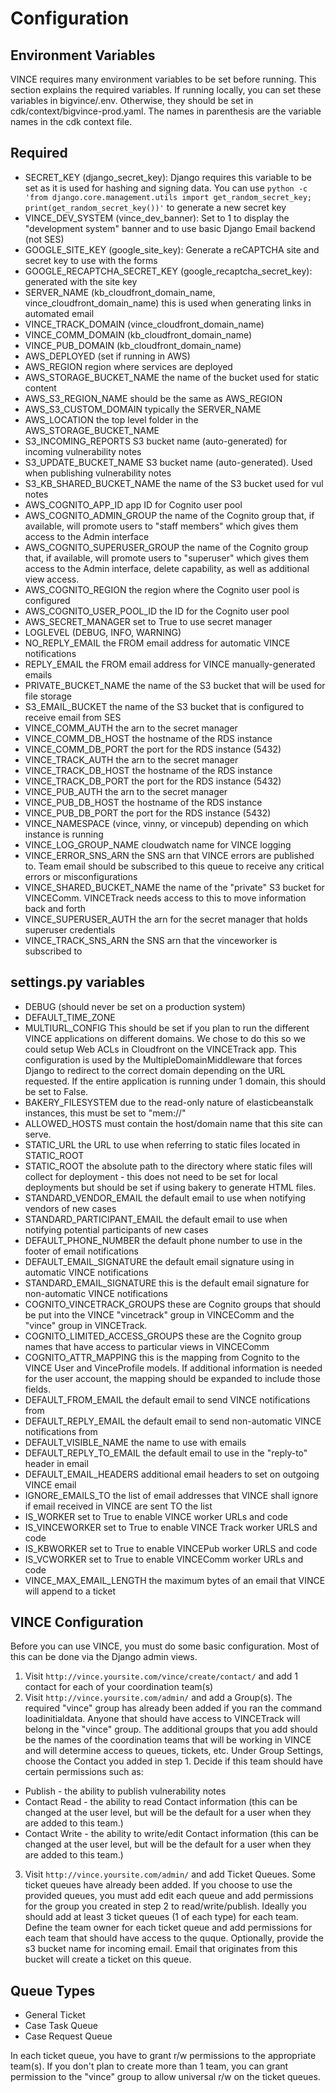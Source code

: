 Configuration
==================

Environment Variables
---------------------

VINCE requires many environment variables to be set before running. This section explains the required variables.  If running locally, you can set these variables in bigvince/.env. Otherwise, they should be set in cdk/context/bigvince-prod.yaml.  The names in parenthesis are the variable names in the cdk context file.

Required
----------

* SECRET_KEY (django_secret_key): Django requires this variable to be set as it is used for hashing and signing data. You can use `python -c 'from django.core.management.utils import get_random_secret_key; print(get_random_secret_key())'` to generate a new secret key
* VINCE_DEV_SYSTEM (vince_dev_banner): Set to 1 to display the "development system" banner and to use basic Django Email backend (not SES)
* GOOGLE_SITE_KEY (google_site_key): Generate a reCAPTCHA site and secret key to use with the forms
* GOOGLE_RECAPTCHA_SECRET_KEY (google_recaptcha_secret_key): generated with the site key
* SERVER_NAME (kb_cloudfront_domain_name, vince_cloudfront_domain_name) this is used when generating links in automated email
* VINCE_TRACK_DOMAIN (vince_cloudfront_domain_name)
* VINCE_COMM_DOMAIN (kb_cloudfront_domain_name)
* VINCE_PUB_DOMAIN (kb_cloudfront_domain_name)
* AWS_DEPLOYED (set if running in AWS)
* AWS_REGION region where services are deployed
* AWS_STORAGE_BUCKET_NAME the name of the bucket used for static content
* AWS_S3_REGION_NAME should be the same as AWS_REGION
* AWS_S3_CUSTOM_DOMAIN typically the SERVER_NAME
* AWS_LOCATION the top level folder in the AWS_STORAGE_BUCKET_NAME
* S3_INCOMING_REPORTS S3 bucket name (auto-generated) for incoming vulnerability notes
* S3_UPDATE_BUCKET_NAME S3 bucket name (auto-generated).  Used when publishing vulnerability notes
* S3_KB_SHARED_BUCKET_NAME the name of the S3 bucket used for vul notes
* AWS_COGNITO_APP_ID app ID for Cognito user pool
* AWS_COGNITO_ADMIN_GROUP the name of the Cognito group that, if available, will promote users to "staff members" which gives them access to the Admin interface
* AWS_COGNITO_SUPERUSER_GROUP the name of the Cognito group that, if available, will promote users to "superuser" which gives them access to the Admin interface, delete capability, as well as additional view access.
* AWS_COGNITO_REGION the region where the Cognito user pool is configured
* AWS_COGNITO_USER_POOL_ID the ID for the Cognito user pool
* AWS_SECRET_MANAGER set to True to use secret manager
* LOGLEVEL (DEBUG, INFO, WARNING)
* NO_REPLY_EMAIL the FROM email address for automatic VINCE notifications
* REPLY_EMAIL the FROM email address for VINCE manually-generated emails
* PRIVATE_BUCKET_NAME the name of the S3 bucket that will be used for file storage
* S3_EMAIL_BUCKET the name of the S3 bucket that is configured to receive email from SES
* VINCE_COMM_AUTH the arn to the secret manager
* VINCE_COMM_DB_HOST the hostname of the RDS instance
* VINCE_COMM_DB_PORT the port for the RDS instance (5432)
* VINCE_TRACK_AUTH the arn to the secret manager
* VINCE_TRACK_DB_HOST the hostname of the RDS instance
* VINCE_TRACK_DB_PORT the port for the RDS instance (5432)
* VINCE_PUB_AUTH the arn to the secret manager
* VINCE_PUB_DB_HOST the hostname of the RDS instance
* VINCE_PUB_DB_PORT the port for the RDS instance (5432)
* VINCE_NAMESPACE (vince, vinny, or vincepub) depending on which instance is running
* VINCE_LOG_GROUP_NAME cloudwatch name for VINCE logging
* VINCE_ERROR_SNS_ARN the SNS arn that VINCE errors are published to. Team email should be subscribed to this queue to receive any critical errors or misconfigurations
* VINCE_SHARED_BUCKET_NAME the name of the "private" S3 bucket for VINCEComm. VINCETrack needs access to this to move information back and forth
* VINCE_SUPERUSER_AUTH the arn for the secret manager that holds superuser credentials
* VINCE_TRACK_SNS_ARN the SNS arn that the vinceworker is subscribed to

settings.py variables
--------------


* DEBUG (should never be set on a production system)
* DEFAULT_TIME_ZONE
* MULTIURL_CONFIG This should be set if you plan to run the different VINCE applications on different domains. We chose to do this so we could setup Web ACLs in Cloudfront on the VINCETrack app. This configuration is used by the MultipleDomainMiddleware that forces Django to redirect to the correct domain depending on the URL requested. If the entire application is running under 1 domain, this should be set to False.
* BAKERY_FILESYSTEM due to the read-only nature of elasticbeanstalk instances, this must be set to "mem://"
* ALLOWED_HOSTS must contain the host/domain name that this site can serve.
* STATIC_URL the URL to use when referring to static files located in STATIC_ROOT
* STATIC_ROOT the absolute path to the directory where static files will collect for deployment - this does not need to be set for local deployments but should be set if using bakery to generate HTML files.
* STANDARD_VENDOR_EMAIL the default email to use when notifying vendors of new cases
* STANDARD_PARTICIPANT_EMAIL the default email to use when notifying potential participants of new cases
* DEFAULT_PHONE_NUMBER the default phone number to use in the footer of email notifications
* DEFAULT_EMAIL_SIGNATURE the default email signature using in automatic VINCE notifications
* STANDARD_EMAIL_SIGNATURE this is the default email signature for non-automatic VINCE notifications
* COGNITO_VINCETRACK_GROUPS these are Cognito groups that should be put into the VINCE "vincetrack" group in VINCEComm and the "vince" group in VINCETrack.
* COGNITO_LIMITED_ACCESS_GROUPS these are the Cognito group names that have access to particular views in VINCEComm
* COGNITO_ATTR_MAPPING this is the mapping from Cognito to the VINCE User and VinceProfile models.  If additional information is needed for the user account, the mapping should be expanded to include those fields.
* DEFAULT_FROM_EMAIL the default email to send VINCE notifications from
* DEFAULT_REPLY_EMAIL the default email to send non-automatic VINCE notifications from
* DEFAULT_VISIBLE_NAME the name to use with emails
* DEFAULT_REPLY_TO_EMAIL the default email to use in the "reply-to" header in email
* DEFAULT_EMAIL_HEADERS additional email headers to set on outgoing VINCE email
* IGNORE_EMAILS_TO the list of email addresses that VINCE shall ignore if email received in VINCE are sent TO the list
* IS_WORKER set to True to enable VINCE worker URLs and code
* IS_VINCEWORKER set to True to enable VINCE Track worker URLS and code
* IS_KBWORKER set to True to enable VINCEPub worker URLS and code
* IS_VCWORKER set to True to enable VINCEComm worker URLs and code
* VINCE_MAX_EMAIL_LENGTH the maximum bytes of an email that VINCE will append to a ticket


VINCE Configuration
---------------------

Before you can use VINCE, you must do some basic configuration.  Most of this can be done via the Django admin views.

1. Visit ``http://vince.yoursite.com/vince/create/contact/`` and add 1 contact for each of your coordination team(s)
2. Visit ``http://vince.yoursite.com/admin/`` and add a Group(s). The required "vince" group has already been added if you ran the command loadinitialdata. Anyone that should have access to VINCETrack will belong in the "vince" group.  The additional groups that you add should be the names of the coordination teams that will be working in VINCE and will determine access to queues, tickets, etc.  Under Group Settings, choose the Contact you added in step 1.  Decide if this team should have certain permissions such as:

* Publish - the ability to publish vulnerability notes
* Contact Read - the ability to read Contact information (this can be changed at the user level, but will be the default for a user when they are added to this team.)
* Contact Write - the ability to write/edit Contact information (this can be changed at the user level, but will be the default for a user when they are added to this team.)

3. Visit ``http://vince.yoursite.com/admin/`` and add Ticket Queues. Some ticket queues have already been added.  If you choose to use the provided queues, you must add edit each queue and add permissions for the group you created in step 2 to read/write/publish. Ideally you should add at least 3 ticket queues (1 of each type) for each team.  Define the team owner for each ticket queue and add permissions for each team that should have access to the quque. Optionally, provide the s3 bucket name for incoming email. Email that originates from this bucket will create a ticket on this queue.

Queue Types
---------------

* General Ticket
* Case Task Queue
* Case Request Queue

In each ticket queue, you have to grant r/w permissions to the appropriate team(s).  If you don't plan to create more than 1 team, you can grant permission to the "vince" group to allow universal r/w on the ticket queues.






